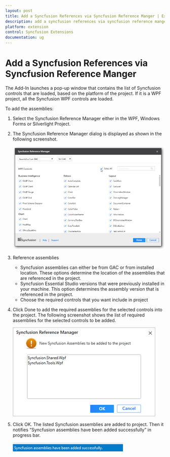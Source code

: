 ```yaml
---
layout: post
title: Add a Syncfusion References via Syncfusion Reference Manger | Extension | Syncfusion
description: add a syncfusion references via syncfusion reference manger
platform: extension
control: Syncfusion Extensions
documentation: ug
---
```


# Add a Syncfusion References via Syncfusion Reference Manger

The Add-In launches a pop-up window that contains the list of Syncfusion controls that are loaded, based on the platform of the project. If it is a WPF project, all the Syncfusion WPF controls are loaded.

To add the assemblies:

1. Select the Syncfusion Reference Manager either in the WPF, Windows Forms or Silverlight Project.
2. The Syncfusion Reference Manager dialog is displayed as shown in the following screenshot.

   ![](Add-a-Syncfusion-References-via-Syncfusion-Reference-Manger_images/Add-a-Syncfusion-References-via-Syncfusion-Reference-Manger_img1.png)

3. Reference assemblies
   * Syncfusion assemblies can either be from GAC or from installed location. These options determine the location of the assemblies that are referenced in the project.
   * Syncfusion Essential Studio versions that were previously installed in your machine. This option determines the assembly version that is referenced in the project.
   * Choose the required controls that you want include in project
4. Click Done to add the required assemblies for the selected controls into the project. The   following screenshot shows the list of required assemblies for 
   the selected controls to be added.

   ![](Add-a-Syncfusion-References-via-Syncfusion-Reference-Manger_images/Add-a-Syncfusion-References-via-Syncfusion-Reference-Manger_img2.png)

5. Click OK. The listed Syncfusion assemblies are added to project. Then it notifies “Syncfusion assemblies have been added successfully” in progress bar.

   ![](Add-a-Syncfusion-References-via-Syncfusion-Reference-Manger_images/Add-a-Syncfusion-References-via-Syncfusion-Reference-Manger_img3.png)








